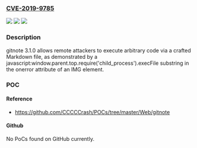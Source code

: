 ### [CVE-2019-9785](https://cve.mitre.org/cgi-bin/cvename.cgi?name=CVE-2019-9785)
![](https://img.shields.io/static/v1?label=Product&message=n%2Fa&color=blue)
![](https://img.shields.io/static/v1?label=Version&message=n%2Fa&color=blue)
![](https://img.shields.io/static/v1?label=Vulnerability&message=n%2Fa&color=brighgreen)

### Description

gitnote 3.1.0 allows remote attackers to execute arbitrary code via a crafted Markdown file, as demonstrated by a javascript:window.parent.top.require('child_process').execFile substring in the onerror attribute of an IMG element.

### POC

#### Reference
- https://github.com/CCCCCrash/POCs/tree/master/Web/gitnote

#### Github
No PoCs found on GitHub currently.

